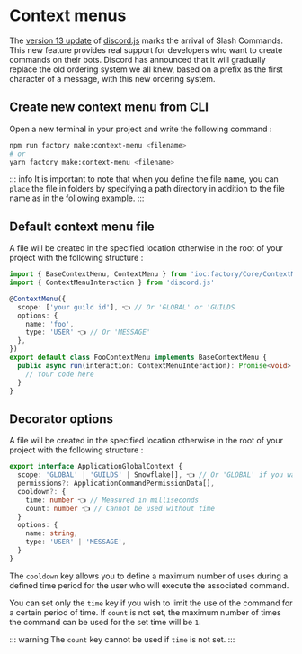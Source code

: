 # Context menus
The [version 13 update](https://github.com/discordjs/discord.js/blob/main/CHANGELOG.md#1300-2021-08-06) of [discord.js](https://discord.js.org) marks the arrival of Slash Commands.
This new feature provides real support for developers who want to create commands on their bots.
Discord has announced that it will gradually replace the old ordering system we all knew, based on a prefix as the first character of a message, with this new ordering system.

## Create new context menu from CLI
Open a new terminal in your project and write the following command :

```bash
npm run factory make:context-menu <filename>
# or
yarn factory make:context-menu <filename>
```
::: info
It is important to note that when you define the file name, you can `place` the file in folders by specifying a path directory in addition to the file name as in the following example.
:::

## Default context menu file

A file will be created in the specified location otherwise in the root of your project with the following structure :

```ts
import { BaseContextMenu, ContextMenu } from 'ioc:factory/Core/ContextMenu'
import { ContextMenuInteraction } from 'discord.js'

@ContextMenu({
  scope: ['your guild id'], 👈 // Or 'GLOBAL' or 'GUILDS
  options: {
    name: 'foo',
    type: 'USER' 👈 // Or 'MESSAGE'
  },
})
export default class FooContextMenu implements BaseContextMenu {
  public async run(interaction: ContextMenuInteraction): Promise<void> {
    // Your code here
  }
}

```
## Decorator options
A file will be created in the specified location otherwise in the root of your project with the following structure :

```ts
export interface ApplicationGlobalContext {
  scope: 'GLOBAL' | 'GUILDS' | Snowflake[], 👈 // Or 'GLOBAL' if you want to register globally
  permissions?: ApplicationCommandPermissionData[],
  cooldown?: {
    time: number 👈 // Measured in milliseconds
    count: number 👈 // Cannot be used without time
  }
  options: {
    name: string,
    type: 'USER' | 'MESSAGE',
  }
}
```
The `cooldown` key allows you to define a maximum number of uses during a defined time period for the user who will execute the associated command.

You can set only the `time` key if you wish to limit the use of the command for a certain period of time. If `count` is not set, the maximum number of times the command can be used for the set time will be `1`.

::: warning
The `count` key cannot be used if `time` is not set.
:::